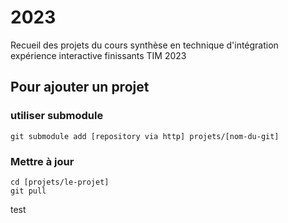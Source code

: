 # 2023

Recueil des projets du cours synthèse en technique d'intégration expérience interactive finissants TIM 2023 


## Pour ajouter un projet 

### utiliser submodule 

```
git submodule add [repository via http] projets/[nom-du-git]
```

### Mettre à jour 

```
cd [projets/le-projet]
git pull
```

test



<!-- 
### utiliser subtree?

```
git subtree add --prefix  projets/66B-modele_de_projet git@github.com:tim-montmorency/66B-modele_de_projet.git main --squash
```

## pour mettre a jour un projet
```
subtree pull --prefix  projets/66B-modele_de_projet git@github.com:tim-montmorency/66B-modele_de_projet.git main  --squash
``` -->
